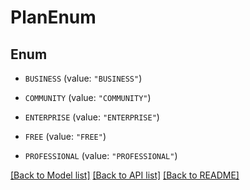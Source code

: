 # PlanEnum

## Enum


* `BUSINESS` (value: `"BUSINESS"`)

* `COMMUNITY` (value: `"COMMUNITY"`)

* `ENTERPRISE` (value: `"ENTERPRISE"`)

* `FREE` (value: `"FREE"`)

* `PROFESSIONAL` (value: `"PROFESSIONAL"`)


[[Back to Model list]](../README.md#documentation-for-models) [[Back to API list]](../README.md#documentation-for-api-endpoints) [[Back to README]](../README.md)



